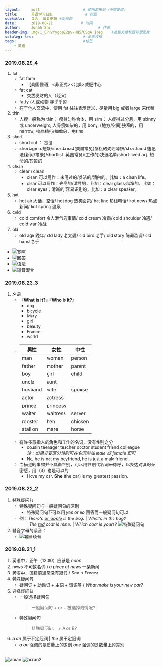 ```yaml
---
layout:     post                    # 使用的布局（不需要改）
title:      英语学习日志               # 标题 
subtitle:   日志--每日更新 #副标题
date:       2019-08-21             # 时间
author:     Jonah Shi                      # 作者
header-img: img/1_EPHVYygppZ2py-HQ57CSqA.jpeg    #这篇文章标题背景图片
catalog: true                       # 是否归档
tags:                               #标签
    - 英语
---
```


### 2019.08.29_4
1. fat
   - fat farm
      * 【美国俚语】<非正式><北美>减肥中心
   - fat cat
      * 突然发财的人（贬义）
   - fatty (人或动物)胖乎乎的
   - 在于他人交流中，使用 fat 往往表示贬义，尽量用 big 或者 large 来代替
2. thin
   - 人瘦一般称为 thin； 瘦得匀称合体，用 slim； 人瘦得过分用，用 skinny 或 underweight; 人骨瘦如柴的，用 bony; (地方/空间)狭窄的，用 narrow; 物品精巧/细致的，用fine
2. short
   -  short cut ： 捷径
   -  shortage n.短缺/shortbread(美国常见)酥松的奶油薄饼/shorthand 速记法(新闻/笔录)/shortlist (英国常见)(工作的)决选名单/short-lived adj. 短命的/短暂的
3. clean
   - clear / clean
     * clean 可以用作：未用过的/贞洁的/清白的。比如：a clean life。
     * clear 可以用作：光亮的/清楚的，比如：clear glass;纯净的，比如：clear eyes；清晰的/容易识别的，比如：a clear speaker。
4. hot
   - hot air 大话，空话/ hot dog 热狗面包/ hot line 热线电话/ hot news 热点新闻/ hot spring 温泉
5. cold
   - cold comfort 令人泄气的事情/ cold cream 冷霜/ cold shoulder 冷遇/ cold war 冷战 
6. old
   - old age 晚年/ old lady 老太婆/ old bird 老手/ old story 陈词滥调/ old hand 老手

- ![寒暄](/img/Screenshot&#32;from&#32;2019-08-29&#32;14-57-15.png)
- ![回答](/img/Screenshot&#32;from&#32;2019-08-29&#32;15-01-27.png)
- ![语法](/img/Screenshot&#32;from&#32;2019-08-29&#32;15-04-07.png)
- ![辅音混合](/img/Screenshot&#32;from&#32;2019-08-29&#32;15-07-28.png)

### 2019.08.23_3
1. 名词
    * 『**What is it?**』『**Who is it?**』
        - dog
        - bicycle
        - Mary
        - girl
        - beauty
        - France
        - world
    * 男性|女性|中性  
      ----|----|----
      man|woman|person
      father|mother|parent
      boy|girl|child
      uncle|aunt|
      husband|wife|spouse
      actor|actress|
      prince|princess|
      waiter|waitress|server
      rooster|hen|chicken
      stallion|mare|horse
    * 有许多意指人的角色和工作的名词，没有性别之分
      - cousin teenager teacher doctor student friend colleague
      <br>*注：如果非要区分性别可在名词前加 male 或 female 即可*
      - No, he is not my boyfriend, he is just a male friend.
    * 当描述的事物并不具备性别，可以用性别代名词来称呼，以表达对其的亲密感，用（it）也是可以的
      - I love my car. **She** (the car) is my greatest passion.  

### 2019.08.22_2
1. 特殊疑问句
    * 特殊疑问句与一般疑问句的区别：
      - 特殊疑问句不可以用 *yes or no* 回答而一般疑问句可以
    * 例：*There's <u>an apple</u> in the bag.* | *What's in the bag?*<br>
    &nbsp;&nbsp;&nbsp;&nbsp;&nbsp;&nbsp;&nbsp;&nbsp;*The <u>red</u> coat is mine.* | *Which coat is yours?*
    ![特殊疑问句](/img/Screenshot&#32;from&#32;2019-08-22&#32;19-10-41.png)
2. 辅音字母的读音：
    * ![辅音读音](/img/Screenshot&#32;from&#32;2019-08-22&#32;19-18-18.png)

### 2019.08.21_1
1. 英语中，正午（12:00）应该是 *noon*
2. news 不可数名词 / *a piece of news* 一条新闻
3. 英语中，国籍前通常没有冠词 / *She is French*
4. 特殊疑问句
    * 疑问词 + 助动词 + 主语 + 谓语等 / *What make is your new car?*
5. 选择疑问句
    * 一般选择疑问句
        > 一般疑问句 + or + 被选择的情况?
    * 特殊疑问句
        > 特殊疑问句， + A or B?
6. *a an* 属于不定冠词 | *the* 属于定冠词
    * *a an* 强调的是质量上的差别 *one* 强调的是数量上的差别
    <br/>
![aoran](/img/Screenshot&#32;from&#32;2019-08-21&#32;20-09-15.png)
![aoran2](/img/Screenshot&#32;from&#32;2019-08-21&#32;20-10-50.png)

